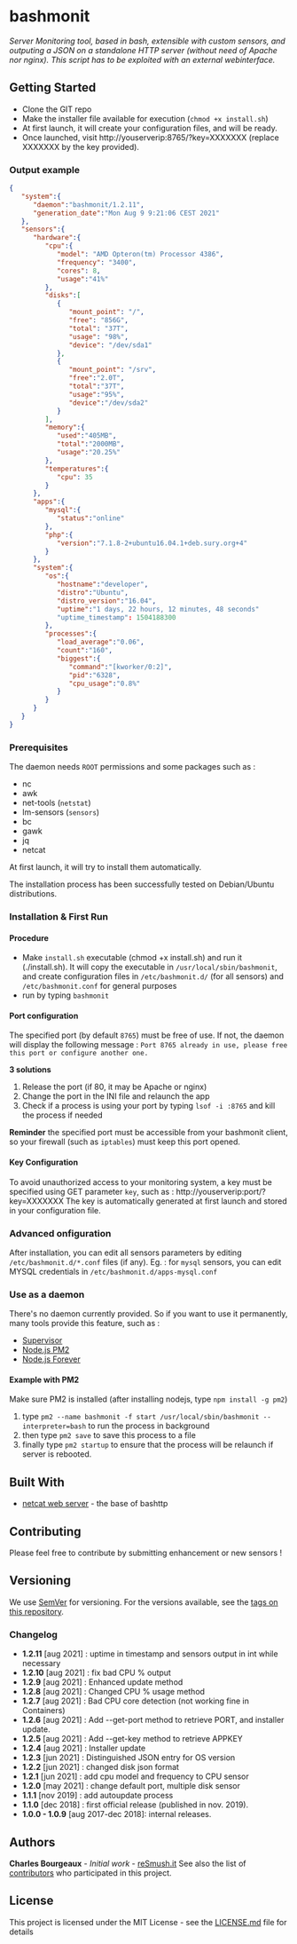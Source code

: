 # bashmonit

*Server Monitoring tool, based in bash, extensible with custom sensors, and outputing a JSON on a standalone HTTP server (without need of Apache nor nginx). This script has to be exploited with an external webinterface.*

## Getting Started

* Clone the GIT repo
* Make the installer file available for execution (`chmod +x install.sh`)
* At first launch, it will create your configuration files, and will be ready.
* Once launched, visit http://youserverip:8765/?key=XXXXXXX (replace XXXXXXX by the key provided).

### Output example

```json
{
   "system":{
      "daemon":"bashmonit/1.2.11",
      "generation_date":"Mon Aug 9 9:21:06 CEST 2021"
   },
   "sensors":{
      "hardware":{
         "cpu":{
            "model": "AMD Opteron(tm) Processor 4386",
            "frequency": "3400",
            "cores": 8,
            "usage":"41%"
         },
         "disks":[
            {
               "mount_point": "/",
               "free": "856G",
               "total": "37T",
               "usage": "98%",
               "device": "/dev/sda1"
            },
            {
               "mount_point": "/srv",
               "free":"2.0T",
               "total":"37T",
               "usage":"95%",
               "device":"/dev/sda2"
            }
         ],
         "memory":{
            "used":"405MB",
            "total":"2000MB",
            "usage":"20.25%"
         },
         "temperatures":{
            "cpu": 35
         }
      },
      "apps":{
         "mysql":{
            "status":"online"
         },
         "php":{
            "version":"7.1.8-2+ubuntu16.04.1+deb.sury.org+4"
         }
      },
      "system":{
         "os":{
            "hostname":"developer",
            "distro":"Ubuntu",
            "distro_version":"16.04",
            "uptime":"1 days, 22 hours, 12 minutes, 48 seconds"
            "uptime_timestamp": 1504188300
         },
         "processes":{
            "load_average":"0.06",
            "count":"160",
            "biggest":{
               "command":"[kworker/0:2]",
               "pid":"6328",
               "cpu_usage":"0.8%"
            }
         }
      }
   }
}
```


### Prerequisites

The daemon needs `ROOT` permissions and some packages such as :
* nc
* awk
* net-tools (`netstat`)
* lm-sensors (`sensors`)
* bc
* gawk
* jq
* netcat

At first launch, it will try to install them automatically.

The installation process has been successfully tested on Debian/Ubuntu distributions.

### Installation & First Run

#### Procedure

- Make `install.sh` executable (chmod +x install.sh) and run it (./install.sh). It will copy the executable in `/usr/local/sbin/bashmonit`, and create configuration files in `/etc/bashmonit.d/` (for all sensors) and `/etc/bashmonit.conf` for general purposes
- run by typing `bashmonit`

#### Port configuration

The specified port (by default `8765`) must be free of use. If not, the daemon will display the following message :
`Port 8765 already in use, please free this port or configure another one.`

**3 solutions**
1. Release the port (if 80, it may be Apache or nginx)
2. Change the port in the INI file and relaunch the app
3. Check if a process is using your port by typing `lsof -i :8765` and kill the process if needed
 
**Reminder** the specified port must be accessible from your bashmonit client, so your firewall (such as `iptables`) must keep this port opened.

#### Key Configuration

To avoid unauthorized access to your monitoring system, a key must be specified using GET parameter `key`, such as : http://youserverip:port/?key=XXXXXXX
The key is automatically generated at first launch and stored in your configuration file.

### Advanced onfiguration

After installation, you can edit all sensors parameters by editing `/etc/bashmonit.d/*.conf` files (if any).
Eg. : for `mysql` sensors, you can edit MYSQL credentials in `/etc/bashmonit.d/apps-mysql.conf` 


### Use as a daemon

There's no daemon currently provided. So if you want to use it permanently, many tools provide this feature, such as :
- [Supervisor](http://supervisord.org/)
- [Node.js PM2](https://pm2.keymetrics.io/)
- [Node.js Forever](https://www.npmjs.com/package/forever)

#### Example with PM2

Make sure PM2 is installed (after installing nodejs, type `npm install -g pm2`)
1. type `pm2 --name bashmonit -f start /usr/local/sbin/bashmonit --interpreter=bash` to run the process in background
2. then type `pm2 save` to save this process to a file
3. finally type `pm2 startup` to ensure that the process will be relaunch if server is rebooted.


## Built With

* [netcat web server](https://forums.hak5.org/index.php?/topic/30075-bash-netcat-only-web-server/) - the base of bashttp

## Contributing

Please feel free to contribute by submitting enhancement or new sensors !

## Versioning

We use [SemVer](http://semver.org/) for versioning. For the versions available, see the [tags on this repository](https://github.com/charlyie/bashmonit/tags). 

### Changelog

* **1.2.11** [aug 2021] : uptime in timestamp and sensors output in int while necessary
* **1.2.10** [aug 2021] : fix bad CPU % output
* **1.2.9** [aug 2021] : Enhanced update method
* **1.2.8** [aug 2021] : Changed CPU % usage method
* **1.2.7** [aug 2021] : Bad CPU core detection (not working fine in Containers)
* **1.2.6** [aug 2021] : Add --get-port method to retrieve PORT, and installer update.
* **1.2.5** [aug 2021] : Add --get-key method to retrieve APPKEY
* **1.2.4** [aug 2021] : Installer update
* **1.2.3** [jun 2021] : Distinguished JSON entry for OS version
* **1.2.2** [jun 2021] : changed disk json format
* **1.2.1** [jun 2021] : add cpu model and frequency to CPU sensor
* **1.2.0** [may 2021] : change default port, multiple disk sensor 
* **1.1.1** [nov 2019] : add autoupdate process 
* **1.1.0** [dec 2018] : first official release (published in nov. 2019).
* **1.0.0 - 1.0.9** [aug 2017-dec 2018]: internal releases.

## Authors

**Charles Bourgeaux** - *Initial work* - [reSmush.it](https://resmush.it)
See also the list of [contributors](https://github.com/charlyie/bashmonit/contributors) who participated in this project.

## License

This project is licensed under the MIT License - see the [LICENSE.md](LICENSE.md) file for details


